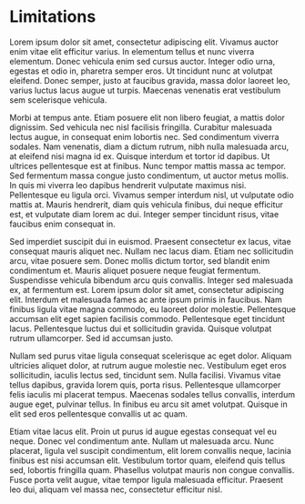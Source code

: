 # Limitations

Lorem ipsum dolor sit amet, consectetur adipiscing elit. Vivamus auctor enim vitae elit efficitur varius. In elementum tellus et nunc viverra elementum. Donec vehicula enim sed cursus auctor. Integer odio urna, egestas et odio in, pharetra semper eros. Ut tincidunt nunc at volutpat eleifend. Donec semper, justo at faucibus gravida, massa dolor laoreet leo, varius luctus lacus augue ut turpis. Maecenas venenatis erat vestibulum sem scelerisque vehicula.

Morbi at tempus ante. Etiam posuere elit non libero feugiat, a mattis dolor dignissim. Sed vehicula nec nisl facilisis fringilla. Curabitur malesuada lectus augue, in consequat enim lobortis nec. Sed condimentum viverra sodales. Nam venenatis, diam a dictum rutrum, nibh nulla malesuada arcu, at eleifend nisi magna id ex. Quisque interdum et tortor id dapibus. Ut ultrices pellentesque est at finibus. Nunc tempor mattis massa ac tempor. Sed fermentum massa congue justo condimentum, ut auctor metus mollis. In quis mi viverra leo dapibus hendrerit vulputate maximus nisi. Pellentesque eu ligula orci. Vivamus semper interdum nisl, ut vulputate odio mattis at. Mauris hendrerit, diam quis vehicula finibus, dui neque efficitur est, et vulputate diam lorem ac dui. Integer semper tincidunt risus, vitae faucibus enim consequat in.

Sed imperdiet suscipit dui in euismod. Praesent consectetur ex lacus, vitae consequat mauris aliquet nec. Nullam nec lacus diam. Etiam nec sollicitudin arcu, vitae posuere sem. Donec mollis dictum tortor, sed blandit enim condimentum et. Mauris aliquet posuere neque feugiat fermentum. Suspendisse vehicula bibendum arcu quis convallis. Integer sed malesuada ex, at fermentum est. Lorem ipsum dolor sit amet, consectetur adipiscing elit. Interdum et malesuada fames ac ante ipsum primis in faucibus. Nam finibus ligula vitae magna commodo, eu laoreet dolor molestie. Pellentesque accumsan elit eget sapien facilisis commodo. Pellentesque eget tincidunt lacus. Pellentesque luctus dui et sollicitudin gravida. Quisque volutpat rutrum ullamcorper. Sed id accumsan justo.

Nullam sed purus vitae ligula consequat scelerisque ac eget dolor. Aliquam ultricies aliquet dolor, at rutrum augue molestie nec. Vestibulum eget eros sollicitudin, iaculis lectus sed, tincidunt sem. Nulla facilisi. Vivamus vitae tellus dapibus, gravida lorem quis, porta risus. Pellentesque ullamcorper felis iaculis mi placerat tempus. Maecenas sodales tellus convallis, interdum augue eget, pulvinar tellus. In finibus eu arcu sit amet volutpat. Quisque in elit sed eros pellentesque convallis ut ac quam.

Etiam vitae lacus elit. Proin ut purus id augue egestas consequat vel eu neque. Donec vel condimentum ante. Nullam ut malesuada arcu. Nunc placerat, ligula vel suscipit condimentum, elit lorem convallis neque, lacinia finibus est nisi accumsan elit. Vestibulum tortor quam, eleifend quis tellus sed, lobortis fringilla quam. Phasellus volutpat mauris non congue convallis. Fusce porta velit augue, vitae tempor ligula malesuada efficitur. Praesent leo dui, aliquam vel massa nec, consectetur efficitur nisl.